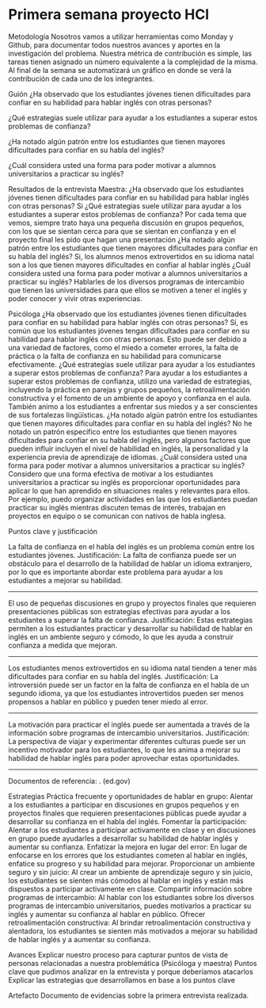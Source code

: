 # Primera semana proyecto HCI

Metodología
Nosotros vamos a utilizar herramientas como Monday y Github, para documentar todos nuestros avances y aportes en la investigación del problema.
Nuestra métrica de contribución es simple, las tareas tienen asignado un número equivalente a la complejidad de la misma. 
Al final de la semana se automatizará un gráfico en donde se verá la contribución de cada uno de los integrantes.



Guión
¿Ha observado que los estudiantes jóvenes tienen dificultades para confiar en su habilidad para hablar inglés con otras personas?

¿Qué estrategias suele utilizar para ayudar a los estudiantes a superar estos problemas de confianza?

¿Ha notado algún patrón entre los estudiantes que tienen mayores dificultades para confiar en su habla del inglés?

¿Cuál considera usted una forma para poder motivar a alumnos universitarios a practicar su inglés?


Resultados de la entrevista
Maestra:
¿Ha observado que los estudiantes jóvenes tienen dificultades para confiar en su habilidad para hablar inglés con otras personas?
Si
¿Qué estrategias suele utilizar para ayudar a los estudiantes a superar estos problemas de confianza?
Por cada tema que vemos, siempre trato haya una pequeña discusión en grupos pequeños, con los que se sientan cerca para que se sientan en confianza y en el proyecto final les pido que hagan una presentación
¿Ha notado algún patrón entre los estudiantes que tienen mayores dificultades para confiar en su habla del inglés?
Si, los alumnos menos extrovertidos en su idioma natal son a los que tienen mayores dificultades en confiar al hablar inglés
¿Cuál considera usted una forma para poder motivar a alumnos universitarios a practicar su inglés?
Hablarles de los diversos programas de intercambio que tienen las universidades para que ellos se motiven a tener el inglés y poder conocer y vivir otras experiencias.

Psicóloga
¿Ha observado que los estudiantes jóvenes tienen dificultades para confiar en su habilidad para hablar inglés con otras personas? 
Sí, es común que los estudiantes jóvenes tengan dificultades para confiar en su habilidad para hablar inglés con otras personas. Esto puede ser debido a una variedad de factores, como el miedo a cometer errores, la falta de práctica o la falta de confianza en su habilidad para comunicarse efectivamente.
¿Qué estrategias suele utilizar para ayudar a los estudiantes a superar estos problemas de confianza?
Para ayudar a los estudiantes a superar estos problemas de confianza, utilizo una variedad de estrategias, incluyendo la práctica en parejas y grupos pequeños, la retroalimentación constructiva y el fomento de un ambiente de apoyo y confianza en el aula. También animo a los estudiantes a enfrentar sus miedos y a ser conscientes de sus fortalezas lingüísticas.
¿Ha notado algún patrón entre los estudiantes que tienen mayores dificultades para confiar en su habla del inglés?
No he notado un patrón específico entre los estudiantes que tienen mayores dificultades para confiar en su habla del inglés, pero algunos factores que pueden influir incluyen el nivel de habilidad en inglés, la personalidad y la experiencia previa de aprendizaje de idiomas.
¿Cuál considera usted una forma para poder motivar a alumnos universitarios a practicar su inglés?
Considero que una forma efectiva de motivar a los estudiantes universitarios a practicar su inglés es proporcionar oportunidades para aplicar lo que han aprendido en situaciones reales y relevantes para ellos. Por ejemplo, puedo organizar actividades en las que los estudiantes puedan practicar su inglés mientras discuten temas de interés, trabajan en proyectos en equipo o se comunican con nativos de habla inglesa.





Puntos clave y justificación

La falta de confianza en el habla del inglés es un problema común entre los estudiantes jóvenes. 
Justificación: La falta de confianza puede ser un obstáculo para el desarrollo de la habilidad de hablar un idioma extranjero, por lo que es importante abordar este problema para ayudar a los estudiantes a mejorar su habilidad.

__________________________________________________________________________
El uso de pequeñas discusiones en grupo y proyectos finales que requieren presentaciones públicas son estrategias efectivas para ayudar a los estudiantes a superar la falta de confianza. 
Justificación: Estas estrategias permiten a los estudiantes practicar y desarrollar su habilidad de hablar en inglés en un ambiente seguro y cómodo, lo que les ayuda a construir confianza a medida que mejoran.
__________________________________________________________________________

Los estudiantes menos extrovertidos en su idioma natal tienden a tener más dificultades para confiar en su habla del inglés. 
Justificación: La introversión puede ser un factor en la falta de confianza en el habla de un segundo idioma, ya que los estudiantes introvertidos pueden ser menos propensos a hablar en público y pueden tener miedo al error.
__________________________________________________________________________

La motivación para practicar el inglés puede ser aumentada a través de la información sobre programas de intercambio universitarios. 
Justificación: La perspectiva de viajar y experimentar diferentes culturas puede ser un incentivo motivador para los estudiantes, lo que les anima a mejorar su habilidad de hablar inglés para poder aprovechar estas oportunidades.
__________________________________________________________________________

Documentos de referencia:
. (ed.gov)


Estrategias
Práctica frecuente y oportunidades de hablar en grupo: Alentar a los estudiantes a participar en discusiones en grupos pequeños y en proyectos finales que requieren presentaciones públicas puede ayudar a desarrollar su confianza en el habla del inglés.
Fomentar la participación: Alentar a los estudiantes a participar activamente en clase y en discusiones en grupo puede ayudarles a desarrollar su habilidad de hablar inglés y aumentar su confianza.
Enfatizar la mejora en lugar del error: En lugar de enfocarse en los errores que los estudiantes cometen al hablar en inglés, enfatice su progreso y su habilidad para mejorar.
Proporcionar un ambiente seguro y sin juicio: Al crear un ambiente de aprendizaje seguro y sin juicio, los estudiantes se sienten más cómodos al hablar en inglés y están más dispuestos a participar activamente en clase.
Compartir información sobre programas de intercambio: Al hablar con los estudiantes sobre los diversos programas de intercambio universitarios, puedes motivarlos a practicar su inglés y aumentar su confianza al hablar en público.
Ofrecer retroalimentación constructiva: Al brindar retroalimentación constructiva y alentadora, los estudiantes se sienten más motivados a mejorar su habilidad de hablar inglés y a aumentar su confianza.



Avances
Explicar nuestro proceso para capturar puntos de vista de personas relacionadas a nuestra problemática (Psicóloga y maestra)
Puntos clave que pudimos analizar en la entrevista y porque deberíamos atacarlos
Explicar las estrategias que desarrollamos en base a los puntos clave


Artefacto
Documento de evidencias sobre la primera entrevista realizada.
